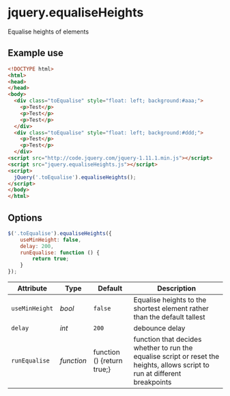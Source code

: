 # jquery.equaliseHeights
Equalise heights of elements


## Example use

```html
<!DOCTYPE html>
<html>
<head>
</head>
<body>
  <div class="toEqualise" style="float: left; background:#aaa;">
    <p>Test</p>
    <p>Test</p>
    <p>Test</p>
  </div>
  <div class="toEqualise" style="float: left; background:#ddd;">
    <p>Test</p>
    <p>Test</p>
  </div>
<script src="http://code.jquery.com/jquery-1.11.1.min.js"></script>
<script src="jquery.equaliseHeights.js"></script>
<script>
  jQuery('.toEqualise').equaliseHeights();
</script>
</body>
</html>
```

## Options

```javascript
$('.toEqualise').equaliseHeights({
    useMinHeight: false,
    delay: 200,
    runEqualise: function () {
        return true;
    }
});
```

Attribute		        | Type	  	  | Default		      | Description
---			            | ---		      | ---				      | ---
`useMinHeight`      | *bool*  	  | `false`		      | Equalise heights to the shortest element rather than the default tallest
`delay`	            | *int*	      | `200`	          | debounce delay
`runEqualise`	      | *function*  | function () {return true;}    | function that decides whether to run the equalise script or reset the heights, allows script to run at different breakpoints
